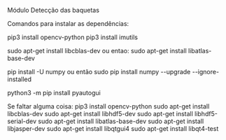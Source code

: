 Módulo Detecção das baquetas

Comandos para instalar as dependências:

  pip3 install opencv-python
  pip3 install imutils

  sudo apt-get install libcblas-dev
  ou entao:
  sudo apt-get install libatlas-base-dev  

  pip install -U numpy 
  ou então
  sudo pip install numpy --upgrade --ignore-installed


  python3 -m pip install pyautogui


  

Se faltar alguma coisa:
pip3 install opencv-python 
sudo apt-get install libcblas-dev
sudo apt-get install libhdf5-dev
sudo apt-get install libhdf5-serial-dev
sudo apt-get install libatlas-base-dev
sudo apt-get install libjasper-dev 
sudo apt-get install libqtgui4 
sudo apt-get install libqt4-test


